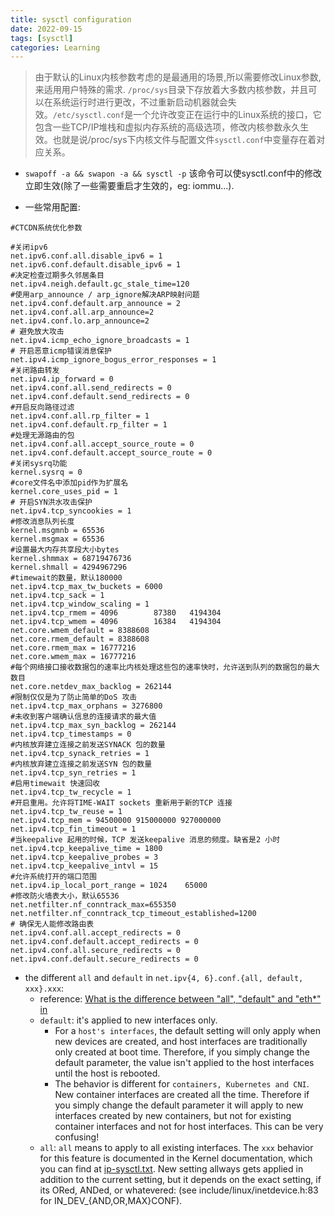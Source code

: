 ```yaml
---
title: sysctl configuration
date: 2022-09-15
tags: [sysctl]
categories: Learning
---
```


> 由于默认的Linux内核参数考虑的是最通用的场景,所以需要修改Linux参数,来适用用户特殊的需求. `/proc/sys`目录下存放着大多数内核参数，并且可以在系统运行时进行更改，不过重新启动机器就会失效。`/etc/sysctl.conf`是一个允许改变正在运行中的Linux系统的接口，它包含一些TCP/IP堆栈和虚拟内存系统的高级选项，修改内核参数永久生效。也就是说/proc/sys下内核文件与配置文件`sysctl.conf`中变量存在着对应关系。

- `swapoff -a && swapon -a && sysctl -p` 该命令可以使sysctl.conf中的修改立即生效(除了一些需要重启才生效的，eg: iommu...).

- 一些常用配置:
```shell
#CTCDN系统优化参数

#关闭ipv6
net.ipv6.conf.all.disable_ipv6 = 1
net.ipv6.conf.default.disable_ipv6 = 1
#决定检查过期多久邻居条目
net.ipv4.neigh.default.gc_stale_time=120
#使用arp_announce / arp_ignore解决ARP映射问题
net.ipv4.conf.default.arp_announce = 2
net.ipv4.conf.all.arp_announce=2
net.ipv4.conf.lo.arp_announce=2
# 避免放大攻击
net.ipv4.icmp_echo_ignore_broadcasts = 1
# 开启恶意icmp错误消息保护
net.ipv4.icmp_ignore_bogus_error_responses = 1
#关闭路由转发
net.ipv4.ip_forward = 0
net.ipv4.conf.all.send_redirects = 0
net.ipv4.conf.default.send_redirects = 0
#开启反向路径过滤
net.ipv4.conf.all.rp_filter = 1
net.ipv4.conf.default.rp_filter = 1
#处理无源路由的包
net.ipv4.conf.all.accept_source_route = 0
net.ipv4.conf.default.accept_source_route = 0
#关闭sysrq功能
kernel.sysrq = 0
#core文件名中添加pid作为扩展名
kernel.core_uses_pid = 1
# 开启SYN洪水攻击保护
net.ipv4.tcp_syncookies = 1
#修改消息队列长度
kernel.msgmnb = 65536
kernel.msgmax = 65536
#设置最大内存共享段大小bytes
kernel.shmmax = 68719476736
kernel.shmall = 4294967296
#timewait的数量，默认180000
net.ipv4.tcp_max_tw_buckets = 6000
net.ipv4.tcp_sack = 1
net.ipv4.tcp_window_scaling = 1
net.ipv4.tcp_rmem = 4096        87380   4194304
net.ipv4.tcp_wmem = 4096        16384   4194304
net.core.wmem_default = 8388608
net.core.rmem_default = 8388608
net.core.rmem_max = 16777216
net.core.wmem_max = 16777216
#每个网络接口接收数据包的速率比内核处理这些包的速率快时，允许送到队列的数据包的最大数目
net.core.netdev_max_backlog = 262144
#限制仅仅是为了防止简单的DoS 攻击
net.ipv4.tcp_max_orphans = 3276800
#未收到客户端确认信息的连接请求的最大值
net.ipv4.tcp_max_syn_backlog = 262144
net.ipv4.tcp_timestamps = 0
#内核放弃建立连接之前发送SYNACK 包的数量
net.ipv4.tcp_synack_retries = 1
#内核放弃建立连接之前发送SYN 包的数量
net.ipv4.tcp_syn_retries = 1
#启用timewait 快速回收
net.ipv4.tcp_tw_recycle = 1
#开启重用。允许将TIME-WAIT sockets 重新用于新的TCP 连接
net.ipv4.tcp_tw_reuse = 1
net.ipv4.tcp_mem = 94500000 915000000 927000000
net.ipv4.tcp_fin_timeout = 1
#当keepalive 起用的时候，TCP 发送keepalive 消息的频度。缺省是2 小时
net.ipv4.tcp_keepalive_time = 1800
net.ipv4.tcp_keepalive_probes = 3
net.ipv4.tcp_keepalive_intvl = 15
#允许系统打开的端口范围
net.ipv4.ip_local_port_range = 1024    65000
#修改防火墙表大小，默认65536
net.netfilter.nf_conntrack_max=655350
net.netfilter.nf_conntrack_tcp_timeout_established=1200
# 确保无人能修改路由表
net.ipv4.conf.all.accept_redirects = 0
net.ipv4.conf.default.accept_redirects = 0
net.ipv4.conf.all.secure_redirects = 0
net.ipv4.conf.default.secure_redirects = 0
```

- the different `all` and `default` in `net.ipv{4, 6}.conf.{all, default, xxx}.xxx`:
    - reference: [What is the difference between "all", "default" and "eth*" in](https://unix.stackexchange.com/questions/90443/what-is-the-difference-between-all-default-and-eth-in-proc-sys-net-ipv#:~:text=In%20sysctl%2C%20the%20%2Fproc%2Fsys%2Fnet%2Fipv%20%2Fconf%2F%20keys%20have%20the,insgesamt%200%20dr-xr-xr-x%200%20root%20root%200%2012.)
    - `default`: it's applied to new interfaces only.
        - For a `host's interfaces`, the default setting will only apply when new devices are created, and host interfaces are traditionally only created at boot time. Therefore, if you simply change the default parameter, the value isn't applied to the host interfaces until the host is rebooted.
        - The behavior is different for `containers, Kubernetes and CNI`. New container interfaces are created all the time. Therefore if you simply change the default parameter it will apply to new interfaces created by new containers, but not for existing container interfaces and not for host interfaces. This can be very confusing!
    - `all`: `all` means to apply to all existing interfaces. The `xxx` behavior for this feature is documented in the Kernel documentation, which you can find at [ip-sysctl.txt](https://www.kernel.org/doc/Documentation/networking/ip-sysctl.txt). New setting allways gets applied in addition to the current setting, but it depends on the exact setting, if its ORed, ANDed, or whatevered: (see include/linux/inetdevice.h:83 for IN_DEV_{AND,OR,MAX}CONF).